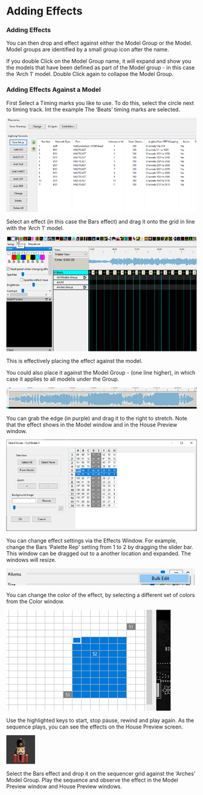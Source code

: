 # Adding Effects

### Adding Effects

You can then drop and effect against either the Model Group or the Model. Model groups are identified by a small group icon after the name. 

If you double Click on the  Model Group name, it will expand and show you the models that have been defined as part of the Model group - in this case the ‘Arch 1’ model. Double Click again to collapse the Model Group.

### Adding Effects Against a Model

First Select a Timing marks you like to use. To do this, select the circle next to timing track. Int the example The ‘Beats’ timing marks are selected.

![](../../.gitbook/assets/image%20%28171%29.png)

Select an effect \(in this case the Bars effect\) and drag it onto the grid in line with the ‘Arch 1’ model.

![](../../.gitbook/assets/drageffect.gif)

This is effectively placing the effect against the model.  

You could also place it against the Model Group - \(one line higher\), in which case it applies to all models under the Group.

![](../../.gitbook/assets/image%20%28137%29.png)

You can grab the edge \(in purple\) and drag it to the right to stretch.  Note that the effect shows in the Model window and in the House Preview window.

![](../../.gitbook/assets/image%20%28744%29.png)

You can change effect settings via the Effects Window.  For example, change the Bars 'Palette Rep' setting from 1 to 2 by dragging the slider bar. This window can be dragged out to a another location and expanded. The windows will resize.

![](../../.gitbook/assets/image%20%28517%29.png)

You can change the color of the effect, by selecting a different set of colors from the Color window.

![](../../.gitbook/assets/image%20%287%29.png)

Use the highlighted keys to start, stop pause, rewind and play again.  As the sequence plays, you can see the effects on the House Preview screen.

![](../../.gitbook/assets/image%20%28680%29.png)

Select the Bars effect and drop it on the sequencer grid against the ‘Arches’ Model Group. Play the sequence and observe the effect in the Model Preview window and House Preview windows.


